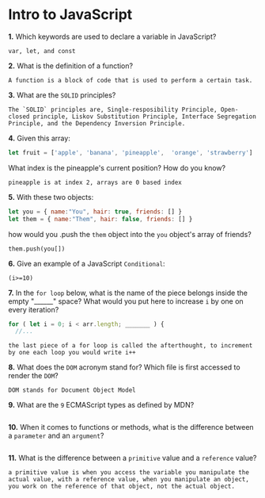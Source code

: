 # Intro to JavaScript

**1.** Which keywords are used to declare a variable in JavaScript?
<!-- enter you answer in the space below -->
```
var, let, and const

```
**2.** What is the definition of a function?
<!-- enter you answer in the space below -->
```
A function is a block of code that is used to perform a certain task.
```
**3.** What are the `SOLID` principles?
<!-- enter you answer in the space below -->
```
The `SOLID` principles are, Single-resposibility Principle, Open-closed principle, Liskov Substitution Principle, Interface Segregation Principle, and the Dependency Inversion Principle.
```
**4.** Given this array: 
```js
let fruit = ['apple', 'banana', 'pineapple',  'orange', 'strawberry']
``` 
What index is the pineapple's current position? How do you know?
<!-- enter you answer in the space below -->
```
pineapple is at index 2, arrays are 0 based index

```
**5.** With these two objects: 
```js
let you = { name:"You", hair: true, friends: [] }
let them = { name:"Them", hair: false, friends: [] }
```
how would you .push the `them` object into the `you` object's array of friends?
<!-- enter you answer in the space below -->
```
them.push(you[])
```

**6.** Give an example of a JavaScript `Conditional`:
<!-- enter you answer in the space below -->
```
(i>=10)
```
**7.** In the `for loop` below, what is the name of the piece belongs inside the empty "______" space? What would you put here to increase `i` by one on every iteration?
```js
for ( let i = 0; i < arr.length; _______ ) {
  //...
```
<!-- enter you answer in the space below -->
```
the last piece of a for loop is called the afterthought, to increment by one each loop you would write i++

```
**8.** What does the `DOM` acronym stand for? Which file is first accessed to render the `DOM`?
<!-- enter you answer in the space below -->
```
DOM stands for Document Object Model

```

**9.** What are the `9` ECMAScript types as defined by MDN?
<!-- enter you answer in the space below -->
```number, string, undefined, boolean, bigint, symbol, object, function, null

```
**10.** When it comes to functions or methods, what is the difference between a `parameter` and an `argument`?
<!-- enter you answer in the space below -->
```A parameter is what is what is declared, an argument is what actually gets passed into the function.

```
**11.** What is the difference between a `primitive` value and a `reference` value?
<!-- enter you answer in the space below -->
```
a primitive value is when you access the variable you manipulate the actual value, with a reference value, when you manipulate an object, you work on the reference of that object, not the actual object.
```
